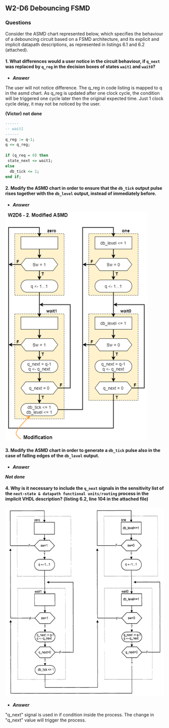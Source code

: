 ## W2-D6 Debouncing FSMD

### Questions

Consider the ASMD chart represented below, which specifies the behaviour of a debouncing circuit based on a FSMD architecture, and its explicit and implicit datapath descriptions, as represented in listings 6.1 and 6.2 (attached).

#### 1. What differences would a user notice in the circuit behaviour, if `q_next` was replaced by `q_reg` in the decision boxes of states `wait1` and `wait0`?

- ***Answer***

The user will not notice difference. The q_reg in code listing is mapped to q in the asmd chart. As q_reg is updated after one clock cycle, the condition will be triggered one cycle later then the original expected time. Just 1 clock cycle delay, it may not be noticed by the user.

**(Victor) not done**
```vhdl
------
-- wait1
------
q_reg := q-1;
q <= q_reg;

if (q_req = 0) then
 state_next <= wait1;
else 
  db_tick <= 1;
end if;
```

#### 2. Modify the ASMD chart in order to ensure that the `db_tick` output pulse rises together with the `db_level` output, instead of immediately before.

- ***Answer***

<img src="/Resources/images/w2d6_Modified.png" width="450">

#### 3. Modify the ASMD chart in order to generate a `db_tick` pulse also in the case of falling edges of the `db_level` output.

- ***Answer***

***Not done***

#### 4. Why is it necessary to include the `q_next` signals in the sensitivity list of the `next-state & datapath functional units/routing` process in the implicit VHDL description? (listing 6.2, line 104 in the attached file)

<img src="/Resources/images/w02d6.png" alt="drawing" width="550"/>

- ***Answer***

"q_next" signal is used in if condition inside the process. The change in "q_next" value will trigger the process.
